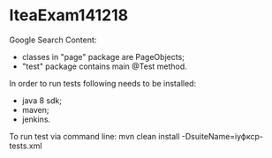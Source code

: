 # IteaExam141218
Google Search
Content:
- classes in "page" package are PageObjects;
- "test" package contains main @Test method.

In order to run tests following needs to be installed:
- java 8 sdk;
- maven;
- jenkins.

To run test via command line:
mvn clean install -DsuiteName=іуфкср-tests.xml
